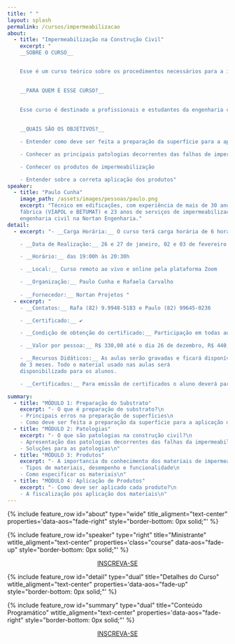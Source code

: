 ```yaml
---
title: " "
layout: splash
permalink: /cursos/impermeabilizacao
about:
  - title: "Impermeabilização na Construção Civil"
    excerpt: "
    __SOBRE O CURSO__


    Esse é um curso teórico sobre os procedimentos necessários para a impermeabilização de edificações. Aborda conceitos, preparação de substrato, patologias, produtos e aplicação de produtos. É um curso fundamental para os profissionais da construção civil, visto que as patologias decorrentes das falhas da impermeabilização representam um dos maiores problemas construtivos.
    

    __PARA QUEM É ESSE CURSO?__
    

    Esse curso é destinado a profissionais e estudantes da engenharia civil, edificações, arquitetura e urbanismo e demais profissionais que desejam entender sobre o processo de impermeabilização.
    
    
    __QUAIS SÃO OS OBJETIVOS?__

    - Entender como deve ser feita a preparação da superfície para a aplicação de impermeabilização

    - Conhecer as principais patologias decorrentes das falhas de impermeabilização

    - Conhecer os produtos de impermeabilização

    - Entender sobre a correta aplicação dos produtos"
speaker:
  - title: "Paulo Cunha"
    image_path: /assets/images/pessoas/paulo.png
    excerpt: "Técnico em edificações, com experiência de mais de 30 anos em construção e impermeabilização, sendo 7 anos em 
    fábrica (VIAPOL e BETUMAT) e 23 anos de serviços de impermeabilização, como autônomo. Atualmente é diretor de
    engenharia civil na Nortan Engenharia."
detail:
  - excerpt: "- __Carga Horária:__ O curso terá carga horária de 6 horas e será dividido em 4 aulas de uma hora e meia. Será realizado de forma remota, ao vivo, online, pela plataforma zoom.

    - __Data de Realização:__ 26 e 27 de janeiro, 02 e 03 de fevereiro

    - __Horário:__ das 19:00h às 20:30h

    - __Local:__ Curso remoto ao vivo e online pela plataforma Zoom

    - __Organização:__ Paulo Cunha e Rafaela Carvalho​​​​ 
    
    - __Fornecedor:__ Nortan Projetos​ "
  - excerpt: "
    - __Contatos:__ Rafa (82) 9.9948-5183 e Paulo (82) 99645-0236

    - __Certificado:__ ✔️

    - __Condição de obtenção do certificado:__ Participação em todas aulas

    - __Valor por pessoa:__ R$ 330,00 até o dia 26 de dezembro, R$ 440,00 até o dia 25 de janeiro​​

    - __Recursos Didáticos:__ As aulas serão gravadas e ficará disponível por um período
    de 3 meses. Todo o material usado nas aulas será
    disponibilizado para os alunos.

    - __Certificados:__ Para emissão de certificados o aluno deverá participar de 75% das aulas"

summary:
  - title: "MÓDULO 1: Preparação do Substrato​"
    excerpt: "- O que é preparação de substrato?​\n
    - Principais erros na preparação de superfícies\n
    - Como deve ser feita a preparação da superfície para a aplicação de produtos de impermeabilização?​\n"
  - title: "MÓDULO 2: Patologias​"
    excerpt: "- O que são patologias na construção civil?​\n
    - Apresentação das patologias decorrentes das falhas da impermeabilização​\n
    - Soluções para as patologias​\n"
  - title: "MÓDULO 3: Produtos​​"
    excerpt: "- A importancia do conhecimento dos materiais de impermeabilização?​\n
    - Tipos de materiais, desempenho e funcionalidade​\n
    - Como especificar os materiais\n"
  - title: "MÓDULO 4: Aplicação de Produtos​"
    excerpt: "- Como deve ser aplicado cada produto?\n
    - A fiscalização pós aplicação dos materiais​\n"
---
```


{% include feature_row id="about" type="wide" title_aligment="text-center" properties='data-aos="fade-right" style="border-bottom: 0px solid;"' %}

{% include feature_row id="speaker" type="right" title="Ministrante" wtitle_aligment="text-center" properties='class="course" data-aos="fade-up" style="border-bottom: 0px solid;"' %}

<p style="text-align: center; margin-top: 10px" data-aos="fade-left"><a href="https://www.sympla.com.br/curso-impermeabilizacao-na-construcao-civil__1386215" class="btn btn--success">INSCREVA-SE</a></p>

{% include feature_row id="detail" type="dual" title="Detalhes do Curso" wtitle_aligment="text-center" properties='data-aos="fade-up" style="border-bottom: 0px solid;"' %}

{% include feature_row id="summary" type="dual" title="Conteúdo Programático" wtitle_aligment="text-center" properties='data-aos="fade-right" style="border-bottom: 0px solid;"' %}

<p style="text-align: center" data-aos="fade-up"><a href="https://www.sympla.com.br/curso-impermeabilizacao-na-construcao-civil__1386215" class="btn btn--success"> INSCREVA-SE</a></p>
